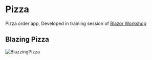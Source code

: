 # Pizza
Pizza order app, Developed in training session of [Blazor Workshop](https://github.com/dotnet-presentations/blazor-workshop)

## Blazing Pizza
![BlazzingPizza](https://user-images.githubusercontent.com/1874516/51886593-5a5bc980-2388-11e9-9329-7e015901e45d.png)

